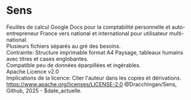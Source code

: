 # Sens
Feuilles de calcul Google Docs pour la comptabilité personnelle et auto-entrepreneur France vers national et international pour utilisateur multi-national.  
Plusieurs fichiers séparés au gré des besoins.  
Contrainte: Structure imprimable format A4 Paysage, tableaux humains avec titres et cases englobantes.  
Compatible peu de données éparpillées et ingérables.  
Apache Licence v2.0  
Implications de la licence: Citer l'auteur dans les copies et dérivations.  
https://www.apache.org/licenses/LICENSE-2.0
@Dracchingan/Sens, Github, 2025 - $date_actuelle.

